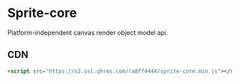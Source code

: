 # Sprite-core

Platform-independent canvas render object model api.

## CDN

```html
<script src="https://s2.ssl.qhres.com/!a8ff4444/sprite-core.min.js"></script>
```
